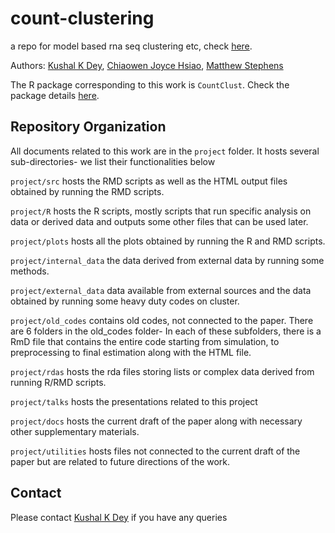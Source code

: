 # count-clustering
a repo for model based rna seq clustering etc, check [here](https://stephenslab.github.io/count-clustering).

Authors: [Kushal K Dey](http://kkdey.github.io/), [Chiaowen Joyce Hsiao](http://jhsiao999.github.io/), [Matthew Stephens](http://stephenslab.uchicago.edu/) 

The R package corresponding to this work is `CountClust`. Check the package details [here](https://github.com/kkdey/CountClust).

## Repository Organization

All documents related to this work are in the `project` folder. It hosts several sub-directories- we list their functionalities below

`project/src` hosts the RMD scripts as well as the HTML output files obtained by running the RMD scripts.

`project/R` hosts the R scripts, mostly scripts that run specific analysis on data or derived data and outputs some other files that can be used later. 

`project/plots` hosts all the plots obtained by running the R and RMD scripts.

`project/internal_data` the data derived from external data by running some methods. 

`project/external_data` data available from external sources and the data obtained by running some heavy duty codes on cluster.

`project/old_codes`  contains old codes, not connected to the paper. There are 6 folders in the old_codes folder- In each of these subfolders, there is a RmD file that contains the entire code starting from simulation, to preprocessing to final estimation along with the HTML file.


`project/rdas` hosts the rda files storing lists or complex data derived from running R/RMD scripts.

`project/talks` hosts the presentations related to this project

`project/docs` hosts the current draft of the paper along with necessary other supplementary materials.

`project/utilities` hosts files not connected to the current draft of the paper but are related to future directions of the work. 

## Contact

Please contact [Kushal K Dey](kkdey@uchicago.edu) if you have any queries


